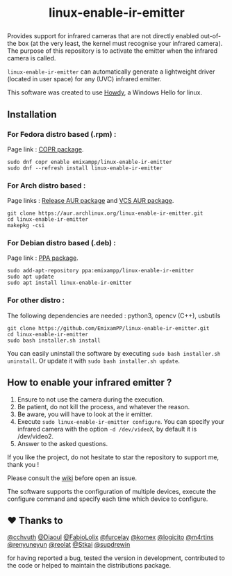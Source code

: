 # <p align=center>linux-enable-ir-emitter</p>

Provides support for infrared cameras that are not directly enabled out-of-the box (at the very least, the kernel must recognise your infrared camera). The purpose of this repository is to activate the emitter when the infrared camera is called.

`linux-enable-ir-emitter` can automatically generate a lightweight driver (located in user space) for any (UVC) infrared emitter.

This software was created to use [Howdy](https://github.com/boltgolt/howdy), a Windows Hello for linux.

## Installation
### For Fedora distro based (.rpm) :  
Page link : [COPR package](https://copr.fedorainfracloud.org/coprs/emixampp/linux-enable-ir-emitter/).
``` shell
sudo dnf copr enable emixampp/linux-enable-ir-emitter
sudo dnf --refresh install linux-enable-ir-emitter
```

### For Arch distro based : 
Page links : [Release AUR package](https://aur.archlinux.org/packages/linux-enable-ir-emitter/) and [VCS AUR package](https://aur.archlinux.org/packages/linux-enable-ir-emitter-git/).
``` shell
git clone https://aur.archlinux.org/linux-enable-ir-emitter.git
cd linux-enable-ir-emitter
makepkg -csi
``` 

### For Debian distro based (.deb) : 
Page link : [PPA package](https://launchpad.net/~emixampp/+archive/ubuntu/linux-enable-ir-emitter).
``` shell
sudo add-apt-repository ppa:emixampp/linux-enable-ir-emitter
sudo apt update
sudo apt install linux-enable-ir-emitter
```

### For other distro :
The following dependencies are needed : python3, opencv (C++), usbutils
``` shell
git clone https://github.com/EmixamPP/linux-enable-ir-emitter.git
cd linux-enable-ir-emitter
sudo bash installer.sh install
```
You can easily uninstall the software by executing `sudo bash installer.sh uninstall`. Or update it with `sudo bash installer.sh update`.

## How to enable your infrared emitter ?
1. Ensure to not use the camera during the execution.
2. Be patient, do not kill the process, and whatever the reason.
3. Be aware, you will have to look at the ir emitter.
4. Execute `sudo linux-enable-ir-emitter configure`. You can specify your infrared camera with the option `-d /dev/videoX`, by default it is /dev/video2.
5. Answer to the asked questions.

If you like the project, do not hesitate to star the repository to support me, thank you !

Please consult the [wiki](https://github.com/EmixamPP/linux-enable-ir-emitter/wiki) before open an issue.

The software supports the configuration of multiple devices, execute the configure command and specify each time which device to configure.

## :hearts: Thanks to
[@cchvuth](https://github.com/cchvuth) [@Diaoul](https://github.com/Diaoul) [@FabioLolix](https://github.com/FabioLolix) [@furcelay](https://github.com/furcelay) [@komex](https://github.com/komex) [@logicito](https://github.com/logicito) [@m4rtins](https://github.com/m4rtins) [@renyuneyun](https://github.com/renyuneyun) [@reolat](https://github.com/reolat) [@Stkai](https://github.com/Stkai) [@supdrewin](https://github.com/supdrewin) 

for having reported a bug, tested the version in development, contributed to the code or helped to maintain the distributions package.